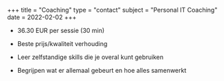 +++
title = "Coaching"
type = "contact"
subject = "Personal IT Coaching"
date = 2022-02-02
+++

* 36.30 EUR per sessie (30 min)

* Beste prijs/kwaliteit verhouding

* Leer zelfstandige skills die je overal kunt gebruiken

* Begrijpen wat er allemaal gebeurt en hoe alles samenwerkt
